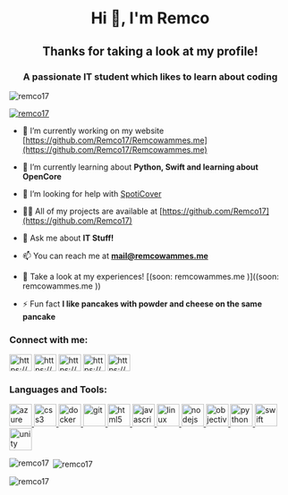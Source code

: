 <h1 align="center">Hi 👋, I'm Remco</h1>
<h2 align="center">Thanks for taking a look at my profile!</h2>
<h3 align="center">A passionate IT student which likes to learn about coding</h3>

<p align="left"> <img src="https://komarev.com/ghpvc/?username=remco17&label=Profile%20views&color=0e75b6&style=flat" alt="remco17" /> </p>

<p align="left"> <a href="https://github.com/ryo-ma/github-profile-trophy"><img src="https://github-profile-trophy.vercel.app/?username=remco17" alt="remco17" /></a> </p>

- 🔭 I’m currently working on my website [https://github.com/Remco17/Remcowammes.me](https://github.com/Remco17/Remcowammes.me)

- 🌱 I’m currently learning about **Python, Swift and learning about OpenCore**

- 🤝 I’m looking for help with [SpotiCover](https://github.com/Remco17/SpotiCover)

- 👨‍💻 All of my projects are available at [https://github.com/Remco17](https://github.com/Remco17)

- 💬 Ask me about **IT Stuff!**

- 📫 You can reach me at **mail@remcowammes.me**

- 📄 Take a look at my experiences! [(soon: remcowammes.me )]((soon: remcowammes.me ))

- ⚡ Fun fact **I like pancakes with powder and cheese on the same pancake**

<h3 align="left">Connect with me:</h3>
<p align="left">
<a href="https://dev.to/https://dev.to/remco17" target="blank"><img align="center" src="https://cdn.jsdelivr.net/npm/simple-icons@3.0.1/icons/dev-dot-to.svg" alt="https://dev.to/remco17" height="30" width="40" /></a>
<a href="https://linkedin.com/in/https://www.linkedin.com/in/remcowammes/" target="blank"><img align="center" src="https://cdn.jsdelivr.net/npm/simple-icons@3.0.1/icons/linkedin.svg" alt="https://www.linkedin.com/in/remcowammes/" height="30" width="40" /></a>
<a href="https://instagram.com/https://www.instagram.com/remco.wammes/" target="blank"><img align="center" src="https://cdn.jsdelivr.net/npm/simple-icons@3.0.1/icons/instagram.svg" alt="https://www.instagram.com/remco.wammes/" height="30" width="40" /></a>
<a href="https://www.hackerrank.com/https://www.hackerrank.com/remco_wammes" target="blank"><img align="center" src="https://cdn.jsdelivr.net/npm/simple-icons@3.0.1/icons/hackerrank.svg" alt="https://www.hackerrank.com/remco_wammes" height="30" width="40" /></a>
<a href="https://www.hackerearth.com/https://www.hackerearth.com/@remco_wammes" target="blank"><img align="center" src="https://cdn.jsdelivr.net/npm/simple-icons@3.0.1/icons/hackerearth.svg" alt="https://www.hackerearth.com/@remco_wammes" height="30" width="40" /></a>
</p>

<h3 align="left">Languages and Tools:</h3>
<p align="left"> <a href="https://azure.microsoft.com/en-in/" target="_blank"> <img src="https://www.vectorlogo.zone/logos/microsoft_azure/microsoft_azure-icon.svg" alt="azure" width="40" height="40"/> </a> <a href="https://www.w3schools.com/css/" target="_blank"> <img src="https://devicons.github.io/devicon/devicon.git/icons/css3/css3-original-wordmark.svg" alt="css3" width="40" height="40"/> </a> <a href="https://www.docker.com/" target="_blank"> <img src="https://devicons.github.io/devicon/devicon.git/icons/docker/docker-original-wordmark.svg" alt="docker" width="40" height="40"/> </a> <a href="https://git-scm.com/" target="_blank"> <img src="https://www.vectorlogo.zone/logos/git-scm/git-scm-icon.svg" alt="git" width="40" height="40"/> </a> <a href="https://www.w3.org/html/" target="_blank"> <img src="https://devicons.github.io/devicon/devicon.git/icons/html5/html5-original-wordmark.svg" alt="html5" width="40" height="40"/> </a> <a href="https://developer.mozilla.org/en-US/docs/Web/JavaScript" target="_blank"> <img src="https://devicons.github.io/devicon/devicon.git/icons/javascript/javascript-original.svg" alt="javascript" width="40" height="40"/> </a> <a href="https://www.linux.org/" target="_blank"> <img src="https://devicons.github.io/devicon/devicon.git/icons/linux/linux-original.svg" alt="linux" width="40" height="40"/> </a> <a href="https://nodejs.org" target="_blank"> <img src="https://devicons.github.io/devicon/devicon.git/icons/nodejs/nodejs-original-wordmark.svg" alt="nodejs" width="40" height="40"/> </a> <a href="https://developer.apple.com/library/archive/documentation/Cocoa/Conceptual/ProgrammingWithObjectiveC/Introduction/Introduction.html" target="_blank"> <img src="https://www.vectorlogo.zone/logos/apple_objectivec/apple_objectivec-icon.svg" alt="objectivec" width="40" height="40"/> </a> <a href="https://www.python.org" target="_blank"> <img src="https://devicons.github.io/devicon/devicon.git/icons/python/python-original.svg" alt="python" width="40" height="40"/> </a> <a href="https://developer.apple.com/swift/" target="_blank"> <img src="https://devicons.github.io/devicon/devicon.git/icons/swift/swift-original-wordmark.svg" alt="swift" width="40" height="40"/> </a> <a href="https://unity.com/" target="_blank"> <img src="https://www.vectorlogo.zone/logos/unity3d/unity3d-icon.svg" alt="unity" width="40" height="40"/> </a> </p>

<p><img align="left" src="https://github-readme-stats.vercel.app/api/top-langs?username=remco17&show_icons=true&locale=en&layout=compact" alt="remco17" /></p>

<p>&nbsp;<img align="center" src="https://github-readme-stats.vercel.app/api?username=remco17&show_icons=true&locale=en" alt="remco17" /></p>

<p><img align="center" src="https://github-readme-streak-stats.herokuapp.com/?user=remco17&" alt="remco17" /></p>
